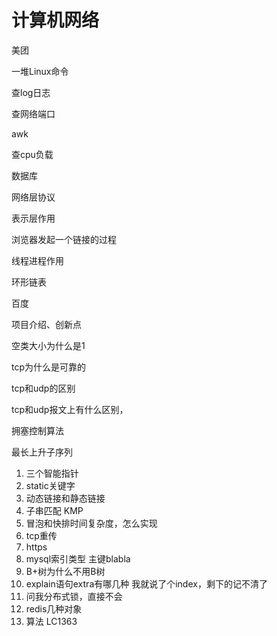 # 计算机网络

美团

一堆Linux命令

查log日志

查网络端口 

awk

查cpu负载

数据库

网络层协议

表示层作用

浏览器发起一个链接的过程

线程进程作用

环形链表

百度

项目介绍、创新点

空类大小为什么是1

tcp为什么是可靠的

tcp和udp的区别

tcp和udp报文上有什么区别，

拥塞控制算法

最长上升子序列



1. 三个智能指针
2. static关键字
3. 动态链接和静态链接
4. 子串匹配 KMP
5. 冒泡和快排时间复杂度，怎么实现
6. tcp重传
7. https
8. mysql索引类型 主键blabla
9. B+树为什么不用B树
10. explain语句extra有哪几种 我就说了个index，剩下的记不清了
11. 问我分布式锁，直接不会
12. redis几种对象
13. 算法 LC1363

